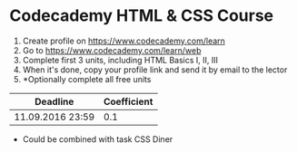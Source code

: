 # Codecademy HTML & CSS Course

1. Create profile on https://www.codecademy.com/learn
2. Go to https://www.codecademy.com/learn/web
3. Complete first 3 units, including HTML Basics I, II, III
4. When it's done, copy your profile link and send it by email to the lector
5. *Optionally complete all free units

Deadline         | Coefficient
-----------------|------------------
11.09.2016 23:59 | 0.1

+ Could be combined with task CSS Diner
